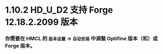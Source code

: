# 1.10.2 HD_U_D2 支持 Forge 12.18.2.2099 版本

### 你需要在 HMCL 的 `版本设置` -> `自动安装` 中调整 Optifine 版本（和）或 Forge 版本。

